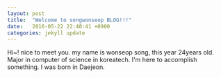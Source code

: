 ```yaml
---
layout: post
title:  "Welcome to songwonseop BLOG!!!"
date:   2016-05-22 22:40:41 +0900
categories: jekyll update
---
```

Hi~! nice to meet you.
my name is wonseop song, this year 24years old.
Major in computer of science in koreatech. I'm here to accomplish something.
I was born in Daejeon. 


[jekyll-docs]: http://jekyllrb.com/docs/home
[jekyll-gh]:   https://github.com/jekyll/jekyll
[jekyll-talk]: https://talk.jekyllrb.com/
